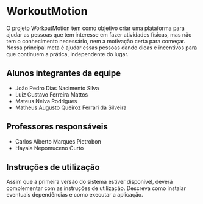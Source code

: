 # WorkoutMotion

O projeto WorkoutMotion tem como objetivo criar uma plataforma para ajudar as pessoas que tem interesse em fazer atividades físicas, mas não tem o conhecimento necessário, nem a motivação certa para começar. Nossa principal meta é ajudar essas pessoas dando dicas e incentivos para que continuem a prática, independente do lugar. 

## Alunos integrantes da equipe

* João Pedro Dias Nacimento Silva
* Luiz Gustavo Ferreira Mattos
* Mateus Neiva Rodrigues
* Matheus Augusto Queiroz Ferrari da Silveira

## Professores responsáveis

* Carlos Alberto Marques Pietrobon
* Hayala Nepomuceno Curto

## Instruções de utilização

Assim que a primeira versão do sistema estiver disponível, deverá complementar com as instruções de utilização. Descreva como instalar eventuais dependências e como executar a aplicação.
